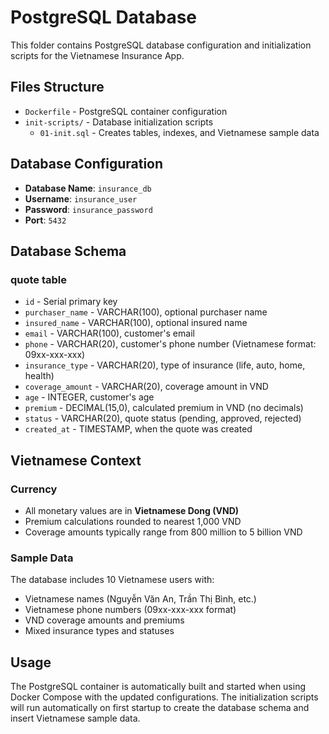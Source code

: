 # PostgreSQL Database

This folder contains PostgreSQL database configuration and initialization scripts for the Vietnamese Insurance App.

## Files Structure

- `Dockerfile` - PostgreSQL container configuration
- `init-scripts/` - Database initialization scripts
  - `01-init.sql` - Creates tables, indexes, and Vietnamese sample data

## Database Configuration

- **Database Name**: `insurance_db`
- **Username**: `insurance_user`
- **Password**: `insurance_password`
- **Port**: `5432`

## Database Schema

### quote table
- `id` - Serial primary key
- `purchaser_name` - VARCHAR(100), optional purchaser name
- `insured_name` - VARCHAR(100), optional insured name
- `email` - VARCHAR(100), customer's email
- `phone` - VARCHAR(20), customer's phone number (Vietnamese format: 09xx-xxx-xxx)
- `insurance_type` - VARCHAR(20), type of insurance (life, auto, home, health)
- `coverage_amount` - VARCHAR(20), coverage amount in VND
- `age` - INTEGER, customer's age
- `premium` - DECIMAL(15,0), calculated premium in VND (no decimals)
- `status` - VARCHAR(20), quote status (pending, approved, rejected)
- `created_at` - TIMESTAMP, when the quote was created

## Vietnamese Context

### Currency
- All monetary values are in **Vietnamese Dong (VND)**
- Premium calculations rounded to nearest 1,000 VND
- Coverage amounts typically range from 800 million to 5 billion VND

### Sample Data
The database includes 10 Vietnamese users with:
- Vietnamese names (Nguyễn Văn An, Trần Thị Bình, etc.)
- Vietnamese phone numbers (09xx-xxx-xxx format)
- VND coverage amounts and premiums
- Mixed insurance types and statuses

## Usage

The PostgreSQL container is automatically built and started when using Docker Compose with the updated configurations. The initialization scripts will run automatically on first startup to create the database schema and insert Vietnamese sample data.
